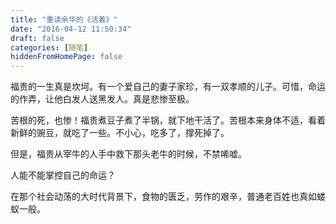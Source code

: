 ```yaml
---
title: "重读余华的《活着》"
date: "2016-04-12 11:50:34"
draft: false
categories: [随笔]
hiddenFromHomePage: false
---
```

福贵的一生真是坎坷。有一个爱自己的妻子家珍，有一双孝顺的儿子。可惜，命运的作弄，让他白发人送黑发人。真是悲惨至极。

苦根的死，也惨！福贵煮豆子煮了半锅，就下地干活了。苦根本来身体不适，看着新鲜的豌豆，就吃了一些。不小心，吃多了，撑死掉了。

但是，福贵从宰牛的人手中救下那头老牛的时候，不禁唏嘘。

人能不能掌控自己的命运？

在那个社会动荡的大时代背景下，食物的匮乏，劳作的艰辛，普通老百姓也真如蝼蚁一般。
